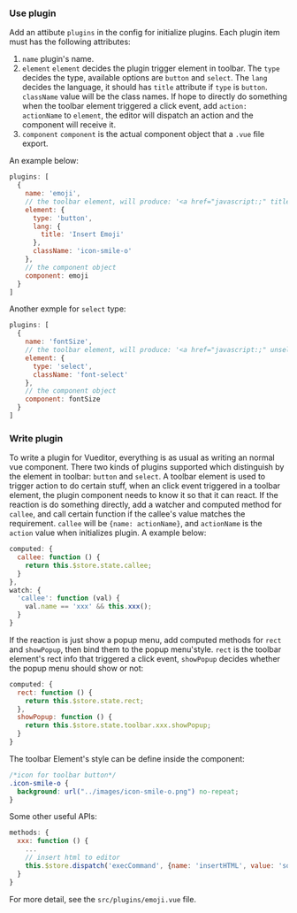 
### Use plugin

Add an attibute `plugins` in the config for initialize plugins. Each plugin item must has the following attributes:
1. `name`
plugin's name.
2. `element`
`element` decides the plugin trigger element in toolbar. The `type` decides the type, available options are `button` and `select`. The `lang` decides the language, it should has `title` attribute if `type` is `button`. `className` value will be the class names. If hope to directly do something when the toolbar element triggered a click event, add `action: actionName` to `element`, the editor will dispatch an action and the component will receive it.
3. `component`
`component` is the actual component object that a `.vue` file export.

An example below:
```javascript
plugins: [
  {
    name: 'emoji',
    // the toolbar element, will produce: '<a href="javascript:;" title="Insert Emoji" unselectable="on"><i class="icon-smile-o"></i></a>',
    element: {
      type: 'button',
      lang: {
        title: 'Insert Emoji'
      },
      className: 'icon-smile-o'
    },
    // the component object
    component: emoji
  }
]
```

Another exmple for `select` type:
```javascript
plugins: [
  {
    name: 'fontSize',
    // the toolbar element, will produce: '<a href="javascript:;" unselectable="on" class="ve-select font-select"><span></span><i class="ve-triangle-down"></i></a>',
    element: {
      type: 'select',
      className: 'font-select'
    },
    // the component object
    component: fontSize
  }
]
```

### Write plugin

To write a plugin for Vueditor, everything is as usual as writing an normal vue component. There two kinds of plugins supported which distinguish by the element in toolbar: `button` and `select`.
A toolbar element is used to trigger action to do certain stuff, when an click event triggered in a toolbar element, the plugin component needs to know it so that it can react.
If the reaction is do something directly, add a watcher and computed method for `callee`, and call certain function if the callee's value matches the requirement. `callee` will be `{name: actionName}`, and `actionName` is the `action` value when initializes plugin. A example below:

```javascript
computed: {
  callee: function () {
    return this.$store.state.callee;
  }
},
watch: {
  'callee': function (val) {
    val.name == 'xxx' && this.xxx();
  }
}
```

If the reaction is just show a popup menu, add computed methods for `rect` and `showPopup`, then bind them to the popup menu'style. `rect` is the toolbar element's rect info that triggered a click event, `showPopup` decides whether the popup menu should show or not:

```javascript
computed: {
  rect: function () {
    return this.$store.state.rect;
  },
  showPopup: function () {
    return this.$store.state.toolbar.xxx.showPopup;
  }
}
```

The toolbar Element's style can be define inside the component:
```css
/*icon for toolbar button*/
.icon-smile-o {
  background: url("../images/icon-smile-o.png") no-repeat;
}
```

Some other useful APIs:
```javascript
methods: {
  xxx: function () {
    ...
    // insert html to editor
    this.$store.dispatch('execCommand', {name: 'insertHTML', value: 'some html'});
  }
}
```

For more detail, see the `src/plugins/emoji.vue` file.